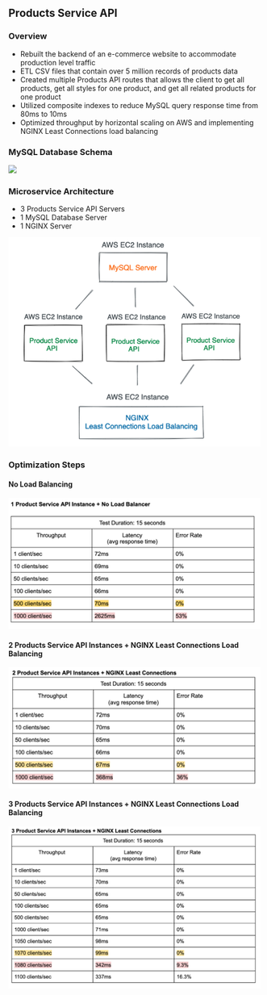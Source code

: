 ## Products Service API

### Overview
- Rebuilt the backend of an e-commerce website to accommodate production level traffic
- ETL CSV files that contain over 5 million records of products data
- Created multiple Products API routes that allows the client to get all products, get all styles for one product, and get all related products for one product
- Utilized composite indexes to reduce MySQL query response time from 80ms to 10ms
- Optimized throughput by horizontal scaling on AWS and implementing NGINX Least Connections load balancing

### MySQL Database Schema
<img src="./scehma.png" width="500px">

### Microservice Architecture
- 3 Products Service API Servers
- 1 MySQL Database Server
- 1 NGINX Server
<img src="./microserviceDesign.png" width="500px">

### Optimization Steps
#### No Load Balancing
<img src="./no-balancer.png" width="500px">

#### 2 Products Service API Instances + NGINX Least Connections Load Balancing
<img src="./balancer-2-instance.png" width="500px">

#### 3 Products Service API Instances + NGINX Least Connections Load Balancing
<img src="./balancer-3-instance.png" width="500px">








